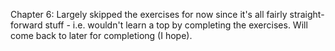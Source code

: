Chapter 6: Largely skipped the exercises for now since it's all fairly straight-forward stuff - i.e. wouldn't learn a top by completing the exercises.  Will come back to later for completiong (I hope).
